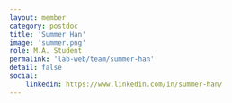 ```yaml
---
layout: member
category: postdoc
title: 'Summer Han'
image: 'summer.png'
role: M.A. Student
permalink: 'lab-web/team/summer-han'
detail: false
social:
    linkedin: https://www.linkedin.com/in/summer-han/
---
```


